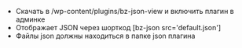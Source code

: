  - Cкачать в /wp-content/plugins/bz-json-view и включить плагин в админке
 - Отображает JSON через шорткод [bz-json src='default.json']
 - Файлы json должны находиться в папке json плагина
